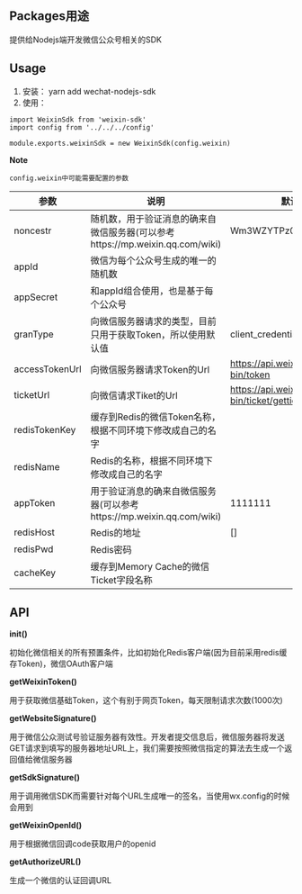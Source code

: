 ## Packages用途
提供给Nodejs端开发微信公众号相关的SDK

## Usage

1. 安装： yarn add wechat-nodejs-sdk
2. 使用：
```
import WeixinSdk from 'weixin-sdk'
import config from '../../../config'

module.exports.weixinSdk = new WeixinSdk(config.weixin)
```

**Note**

    config.weixin中可能需要配置的参数
| 参数           | 说明                                                                          | 默认值                                                                                                                   |
|----------------|-------------------------------------------------------------------------------|--------------------------------------------------------------------------------------------------------------------------|
| noncestr       | 随机数，用于验证消息的确来自微信服务器(可以参考https://mp.weixin.qq.com/wiki) | Wm3WZYTPz0wzccnW                                                                                                         |
| appId          | 微信为每个公众号生成的唯一的随机数                                            |                                                                                                        |
| appSecret      | 和appId组合使用，也是基于每个公众号                                           |                                                                                          |
| granType       | 向微信服务器请求的类型，目前只用于获取Token，所以使用默认值                   | client_credential                                                                                                        |
| accessTokenUrl | 向微信服务器请求Token的Url                                                    | https://api.weixin.qq.com/cgi-bin/token                                                                                  |
| ticketUrl      | 向微信请求Tiket的Url                                                          | https://api.weixin.qq.com/cgi-bin/ticket/getticket                                                                       |
| redisTokenKey  | 缓存到Redis的微信Token名称，根据不同环境下修改成自己的名字                    |                                                                                                          |
| redisName      | Redis的名称，根据不同环境下修改成自己的名字                                   |                                                                                                              |
| appToken       | 用于验证消息的确来自微信服务器(可以参考https://mp.weixin.qq.com/wiki)         | 1111111                                                                                                                  |
| redisHost      | Redis的地址                                                                   | [] |
| redisPwd       | Redis密码                                                                     | 
| cacheKey       | 缓存到Memory Cache的微信Ticket字段名称                                         | 

## API

**init()**

初始化微信相关的所有预置条件，比如初始化Redis客户端(因为目前采用redis缓存Token)，微信OAuth客户端

**getWeixinToken()**

用于获取微信基础Token，这个有别于网页Token，每天限制请求次数(1000次)

**getWebsiteSignature()**

用于微信公众测试号验证服务器有效性。开发者提交信息后，微信服务器将发送GET请求到填写的服务器地址URL上，我们需要按照微信指定的算法去生成一个返回值给微信服务器

**getSdkSignature()**

用于调用微信SDK而需要针对每个URL生成唯一的签名，当使用wx.config的时候会用到

**getWeixinOpenId()**

用于根据微信回调code获取用户的openid

**getAuthorizeURL()**

生成一个微信的认证回调URL
